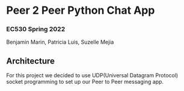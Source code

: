 # Peer 2 Peer Python Chat App
### EC530 Spring 2022
Benjamin Marin, Patricia Luis, Suzelle Mejia
## Architecture
For this project we decided to use UDP(Universal Datagram Protocol) socket programming to
set up our Peer to Peer messaging app.
